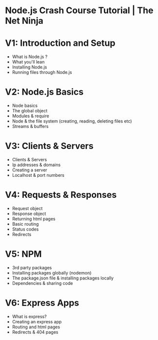 # Node.js Crash Course Tutorial | The Net Ninja

# V1: Introduction and Setup
- What is Node.js ?
- What you'll lean
- Installing Node.js
- Running files through Node.js

# V2: Node.js Basics
- Node basics
- The global object
- Modules & require
- Node & the file system (creating, reading, deleting files etc)
- Streams & buffers

# V3: Clients & Servers
- Clients & Servers
- Ip addresses & domains
- Creating a server
- Localhost & port numbers

# V4: Requests & Responses
- Request object
- Response object
- Returning html pages
- Basic routing
- Status codes
- Redirects

# V5: NPM
- 3rd party packages
- Installing packages globally (nodemon)
- The package.json file & installing packages locally
- Dependencies & sharing code

# V6: Express Apps
- What is express?
- Creating an express app
- Routing and html pages
- Redirects & 404 pages
